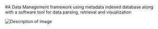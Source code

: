 #A Data Management framework using metadata indexed database along with a software tool for data parsing, retrieval and visualization

![Description of image](frontend/dashboard.png)
